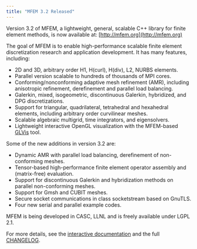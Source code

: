 ```yaml
---
title: "MFEM 3.2 Released"
---
```


Version 3.2 of MFEM, a lightweight, general, scalable C++ library for finite element methods, is now available at: [http://mfem.org](http://mfem.org)

The goal of MFEM is to enable high-performance scalable finite element discretization research and application development. It has many features, including:

- 2D and 3D, arbitrary order H1, H(curl), H(div), L2, NURBS elements.
- Parallel version scalable to hundreds of thousands of MPI cores.
- Conforming/nonconforming adaptive mesh refinement (AMR), including anisotropic refinement, derefinement and parallel load balancing.
- Galerkin, mixed, isogeometric, discontinuous Galerkin, hybridized, and DPG discretizations.
- Support for triangular, quadrilateral, tetrahedral and hexahedral elements, including arbitrary order curvilinear meshes.
- Scalable algebraic multigrid, time integrators, and eigensolvers.
- Lightweight interactive OpenGL visualization with the MFEM-based [GLVis](http://glvis.org) tool.

Some of the new additions in version 3.2 are:

- Dynamic AMR with parallel load balancing, derefinement of non-conforming meshes.
- Tensor-based high-performance finite element operator assembly and (matrix-free) evaluation.
- Support for discontinuous Galerkin and hybridization methods on parallel non-conforming meshes.
- Support for Gmsh and CUBIT meshes.
- Secure socket communications in class socketstream based on GnuTLS.
- Four new serial and parallel example codes.

MFEM is being developed in CASC, LLNL and is freely available under LGPL 2.1.

For more details, see the [interactive documentation](http://mfem.org/examples) and the full [CHANGELOG](https://raw.githubusercontent.com/mfem/mfem/master/CHANGELOG).
